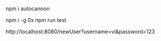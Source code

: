 npm i autocannon

npm i -g 0x
npm run test

http://localhost:8080/newUser?username=vi&password=123


